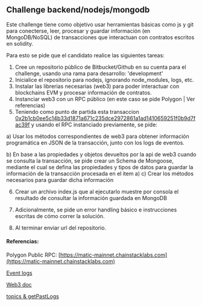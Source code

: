 ## Challenge backend/nodejs/mongodb

Este challenge tiene como objetivo usar herramientas básicas como js y git para conecterse, leer, procesar y guardar información (en MongoDB/NoSQL) de transacciones que interactuan con contratos escritos en solidity.


Para esto se pide que el candidato realice las siguientes tareas:

1. Cree un repositorio público de Bitbucket/Github en su cuenta para el challenge, usando una rama para desarrollo: 'development'
2. Inicialice el repositorio para nodejs, ignorando node_modules, logs, etc.
3. Instalar las librerias necesarias (web3) para poder interactuar con blockchains EVM y procesar información de contratos.
4. Instanciar web3 con un RPC público (en este caso se pide Polygon | Ver referencias)
5. Teniendo como punto de partida esta transaccion [0x2b1cb0ee5c14b33d1871a671c235dce2972861a1ad1410659251f0b9d7fac39f](https://polygonscan.com/tx/0x2b1cb0ee5c14b33d1871a671c235dce2972861a1ad1410659251f0b9d7fac39f) y usando el RPC instanciado previamente, se pide:

  a) Usar los métodos correspondientes de web3 para obtener información programática en JSON de la transacción, junto con los logs de eventos.

  b) En base a las propiedades y objetos devueltos por la api de web3 cuando se consulta la transacción, se pide crear un Schema de Mongoose, mediante el cual se   defina las propiedades y tipos de datos para guardar la información de la transacción procesada en el item a)
  c) Crear los métodos necesarios para guardar dicha información
  

6. Crear un archivo index.js que al ejecutarlo muestre por consola el resultado de consultar la información guardada en MongoDB
 
7. Adicionalmente, se pide un error handling básico e instrucciones escritas de cómo correr la solución.

8. Al terminar enviar url del repositorio.


#### Referencias:

Polygon Public RPC: [https://matic-mainnet.chainstacklabs.com](https://matic-mainnet.chainstacklabs.com)

[Event logs](https://medium.com/mycrypto/understanding-event-logs-on-the-ethereum-blockchain-f4ae7ba50378)

[Web3 doc](https://web3js.readthedocs.io/en/1.0/web3-eth.html)

[topics & getPastLogs](https://ethereum.stackexchange.com/questions/61585/how-to-setup-topics-for-function-getpastlogs)
